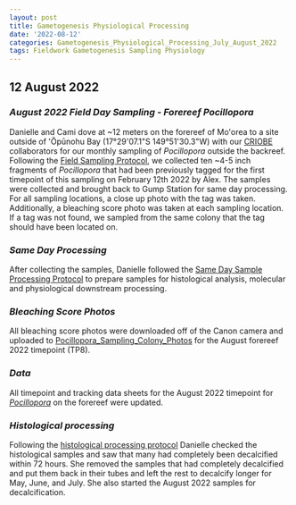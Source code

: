 ```yaml
---
layout: post
title: Gametogenesis Physiological Processing
date: '2022-08-12'
categories: Gametogenesis_Physiological_Processing_July_August_2022
tags: Fieldwork Gametogenesis Sampling Physiology
---
```


## 12 August 2022


### *August 2022 Field Day Sampling - Forereef Pocillopora*
Danielle and Cami dove at ~12 meters on the forereef of Mo'orea to a site outside of 'Ōpūnohu Bay (17°29'07.1"S 149°51'30.3"W) with our [CRIOBE ](http://www.criobe.pf) collaborators for our monthly sampling of *Pocillopora* outside the backreef. Following the [Field Sampling Protocol](https://github.com/daniellembecker/Gametogenesis/blob/main/protocols/2021-12-26-Field-Sampling-Protocol.md), we collected ten ~4-5 inch fragments of *Pocillopora* that had been previously tagged for the first timepoint of this sampling on February 12th 2022 by Alex. The samples were collected and brought back to Gump Station for same day processing. For all sampling locations, a close up photo with the tag was taken. Additionally, a bleaching score photo was taken at each sampling location. If a tag was not found, we sampled from the same colony that the tag should have been located on.

### *Same Day Processing*
After collecting the samples, Danielle followed the [Same Day Sample Processing Protocol](https://github.com/daniellembecker/Gametogenesis/blob/main/protocols/2021-12-26-Sample_Same_Day_Processing_Protocol.md) to prepare samples for histological analysis, molecular and physiological downstream processing.

### *Bleaching Score Photos*
All bleaching score photos were downloaded off of the Canon camera and uploaded to [Pocillopora_Sampling_Colony_Photos](https://drive.google.com/drive/u/0/folders/1203vZyktuA_R3KwnG9uSV3JXkkiTA-um) for the August forereef 2022 timepoint (TP8). 

### *Data*
All timepoint and tracking data sheets for the August 2022 timepoint for [*Pocillopora*](https://drive.google.com/drive/u/0/folders/1w3KdwBZaaAFh8UdbOXM3KZCofldOC53i) on the forereef were updated. 

### *Histological processing*

Following the [histological processing protocol](https://github.com/daniellembecker/Gametogenesis/blob/main/protocols/2022-04-16-Histological-Processing.md) Danielle checked the histological samples and saw that many had completely been decalcified within 72 hours. She removed the samples that had completely decalcified and put them back in their tubes and left the rest to decalcify longer for May, June, and July. She also started the August 2022 samples for decalcification.






